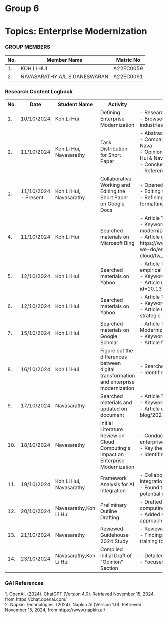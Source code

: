 # Group 6 
# Topics: Enterprise Modernization
### GROUP MEMBERS
|No. | Member Name | Matric No |
|--|--|--|
|1. | KOH LI HUI | A22EC0059 |
|2. |  NAVASARATHY A/L S.GANESWARAN | A22EC0091 |

<div class="logbook-section">
    <h3>Research Content Logbook</h3>
    <table>
        <tr>
            <th>No.</th>
            <th>Date</th>
            <th>Student Name</th>
            <th>Activity</th>
            <th>Details</th>
        </tr>
        <tr>
            <td>1.</td>
            <td>10/10/2024</td>
            <td>Koh Li Hui</td>
            <td>Defining Enterprise Modernization</td>
            <td>- Researched and reviewed various definitions of "Enterprise Modernization."<br>- Browsed real-world examples of enterprise modernization initiatives across industries.</td>
        </tr>
        <tr>
            <td>2.</td>
            <td>11/10/2024</td>
            <td>Koh Li Hui, Navasarathy</td>
            <td>Task Distribution for Short Paper</td>
            <td>- Abstract, Keywords, Introduction: Li Hui<br>- Comparative Analysis of Previous Studies (each person does 2/3 studies): Li Hui & Nava<br>- Opinion (Advantages and Disadvantages based on our own selected studies): Li Hui & Nava<br>- Conclusion: Nava<br>- References: Li Hui & Nava</td>
        </tr>
        <tr>
            <td>3.</td>
            <td>11/10/2024 - Present</td>
            <td>Koh Li Hui, Navasarathy</td>
            <td>Collaborative Working and Editing the Short Paper on Google Docs</td>
            <td>- Opened a Google Doc for Assignment 1.<br>- Editing the content based on our own research.<br>- Refining sections of the short paper for structure, clarity, and adherence to formatting guidelines and rubrics provided in the assignment PDF.</td>
        </tr>
        <tr>
            <td>4.</td>
            <td>11/10/2024</td>
            <td>Koh Li Hui</td>
            <td>Searched materials on Microsoft Bing</td>
            <td>- Article Title: Secrets Of Successful Digital Transformation<br>- Keywords used: "comparative analysis key components of successful enterprise modernization"<br>- Article used: https://www.thoughtworks.com/content/dam/thoughtworks/documents/report/what-we-do/enterprise-modernization-platforms-cloud/tw_report_empc_forrester_modernization_opportunity_snapshot.pdf</td>
        </tr>
        <tr>
            <td>5.</td>
            <td>12/10/2024</td>
            <td>Koh Li Hui</td>
            <td>Searched materials on Yahoo</td>
            <td>- Article Title: The impact of digital transformation on enterprise performance: An empirical analysis based on China’s manufacturing export enterprises<br>- Keywords used: "key components of successful enterprise modernization"<br>- Article used: https://journals.plos.org/plosone/article?id=10.1371/journal.pone.0299723#sec001</td>
        </tr>
        <tr>
            <td>6.</td>
            <td>12/10/2024</td>
            <td>Koh Li Hui</td>
            <td>Searched materials on Yahoo</td>
            <td>- Article Title: Understanding Strategic Enterprise Modernization<br>- Keywords used: "key components of successful enterprise modernization"<br>- Article used: https://www.cai.io/resources/thought-leadership/understanding-strategic-enterprise-modernization</td>
        </tr>
        <tr>
            <td>7.</td>
            <td>15/10/2024</td>
            <td>Koh Li Hui</td>
            <td>Searched materials on Google Scholar</td>
            <td>- Article Title: The Essence of the Conceptual Model of Service Enterprises Modernization<br>- Keywords used: "enterprise modernization"<br>- Article found: https://dergipark.org.tr/en/download/article-file/363480</td>
        </tr>
        <tr>
            <td>8.</td>
            <td>16/10/2024</td>
            <td>Koh Li Hui</td>
            <td>Figure out the differences between digital transformation and enterprise modernization</td>
            <td>- Searched for the definition of digital transformation and enterprise modernization<br>- Identified key differences between both to understand more deeply about this topic</td>
        </tr>
        <tr>
            <td>9.</td>
            <td>17/10/2024</td>
            <td>Navasarathy</td>
            <td>Searched materials and updated on document</td>
            <td>- Article Title: Cybersecurity + cloud = Levers for transformational change.<br>- Keywords used: "successful enterprise modernization"<br>- Article used: https://www2.deloitte.com/us/en/blog/deloitte-on-cloud-blog/2021/cybersecurity-cloud-transformational-change.html</td>
        </tr>
        <tr>
            <td>10.</td>
            <td>18/10/2024</td>
            <td>Navasarathy</td>
            <td>Initial Literature Review on Cloud Computing's Impact on Enterprise Modernization</td>
            <td>- Conducted an initial literature review on the impact of cloud computing on enterprise modernization.<br>- Key themes included cost-effectiveness, scalability, and data security.<br>- Identified ThoughtWorks' and Forrester's 2021 study as a critical resource.</td>
        </tr>
        <tr>
            <td>11.</td>
            <td>19/10/2024</td>
            <td>Koh Li Hui, Navasarathy</td>
            <td>Framework Analysis for AI Integration</td>
            <td>- Collaborated to analyze different frameworks for modernization, focusing on AI integration.<br>- Found that while AI adoption is promising for operational efficiency, it poses potential restructuring challenges for traditional organizations.</td>
        </tr>
        <tr>
            <td>12.</td>
            <td>20/10/2024</td>
            <td>Navasarathy,Koh Li Hui</td>
            <td>Preliminary Outline Drafting</td>
            <td>- Drafted a preliminary outline for the paper, covering topics such as cloud computing, AI, cybersecurity, and innovation-driven culture.<br>- Added sections for comparative analysis and the benefits and drawbacks of each approach.</td>
        </tr>
        <tr>
            <td>13.</td>
            <td>21/10/2024</td>
            <td>Navasarathy</td>
            <td>Reviewed Guidehouse 2024 Study</td>
            <td>- Reviewed the Guidehouse 2024 study on change management frameworks.<br>- Findings highlighted the importance of a zero-trust security approach and staff training to support seamless IT modernization.</td>
        </tr>
        <tr>
            <td>14.</td>
            <td>23/10/2024</td>
            <td>Navasarathy,Koh Li Hui</td>
            <td>Compiled Initial Draft of "Opinion" Section</td>
            <td>- Detailed the advantages and disadvantages of proposed modernization strategies.<br>- Focused on how strategic alignment can drive sustainable modernization.</td>
        </tr>
    </table>
</div>

<h3>GAI References</h3>
1. OpenAI. (2024). ChatGPT (Version 4.0). Retrieved November 15, 2024, from https://chat.openai.com/<br>
2. Napkin Technologies. (2024). Napkin AI (Version 1.0). Retrieved November 15, 2024, from https://www.napkin.ai/
